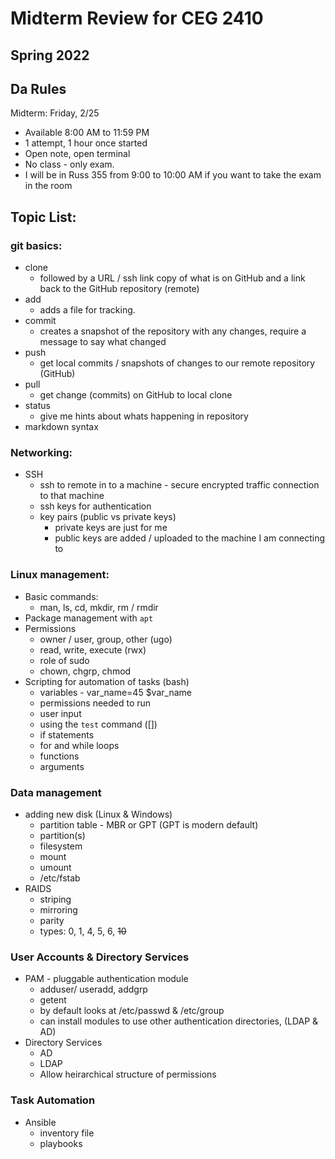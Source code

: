 # Midterm Review for CEG 2410

## Spring 2022

## Da Rules

Midterm: Friday, 2/25

- Available 8:00 AM to 11:59 PM
- 1 attempt, 1 hour once started
- Open note, open terminal
- No class - only exam.
- I will be in Russ 355 from 9:00 to 10:00 AM if you want to take the exam in the room

## Topic List:

### git basics:

- clone
  - followed by a URL / ssh link copy of what is on GitHub and a link back to the GitHub repository (remote)
- add
  - adds a file for tracking.
- commit
  - creates a snapshot of the repository with any changes, require a message to say what changed
- push
  - get local commits / snapshots of changes to our remote repository (GitHub)
- pull
  - get change (commits) on GitHub to local clone
- status
  - give me hints about whats happening in repository
- markdown syntax

### Networking:

- SSH
  - ssh to remote in to a machine - secure encrypted traffic connection to that machine
  - ssh keys for authentication
  - key pairs (public vs private keys)
    - private keys are just for me
    - public keys are added / uploaded to the machine I am connecting to

### Linux management:

- Basic commands:
  - man, ls, cd, mkdir, rm / rmdir
- Package management with `apt`
- Permissions
  - owner / user, group, other (ugo)
  - read, write, execute (rwx)
  - role of sudo
  - chown, chgrp, chmod
- Scripting for automation of tasks (bash)
  - variables - var_name=45 $var_name
  - permissions needed to run
  - user input
  - using the `test` command ([])
  - if statements
  - for and while loops
  - functions
  - arguments

### Data management

- adding new disk (Linux & Windows)
  - partition table - MBR or GPT (GPT is modern default)
  - partition(s)
  - filesystem
  - mount
  - umount
  - /etc/fstab
- RAIDS
  - striping
  - mirroring
  - parity
  - types: 0, 1, 4, 5, 6, ~~10~~

### User Accounts & Directory Services

- PAM - pluggable authentication module
  - adduser/ useradd, addgrp
  - getent
  - by default looks at /etc/passwd & /etc/group
  - can install modules to use other authentication directories, (LDAP & AD)
- Directory Services
  - AD
  - LDAP
  - Allow heirarchical structure of permissions

### Task Automation

- Ansible
  - inventory file
  - playbooks
